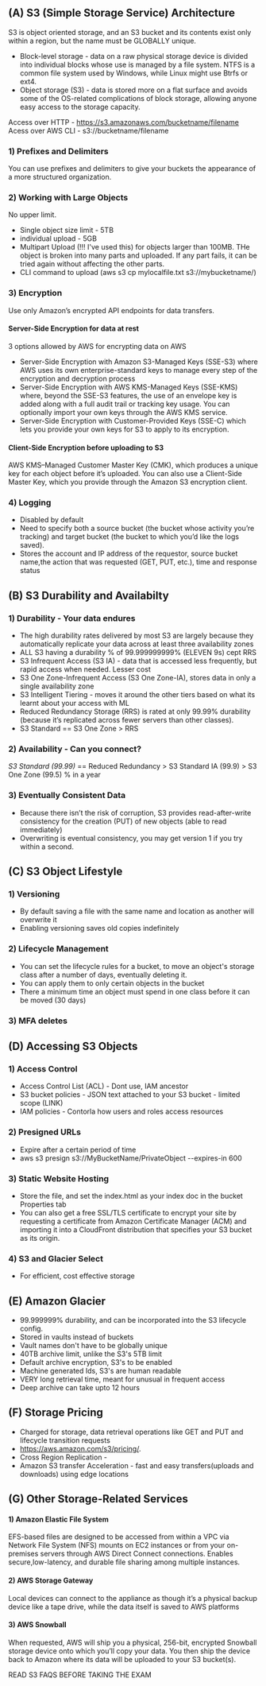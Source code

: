 ## (A) S3 (Simple Storage Service) Architecture

S3 is object oriented storage, and an S3 bucket and its contents exist only within a region, but the name must be GLOBALLY unique.

* Block-level storage - data on a raw physical storage device is divided into individual blocks whose use is managed by a file system. NTFS is a common file system used by Windows, while Linux might use Btrfs or ext4.
* Object storage (S3) - data is stored more on a flat surface and avoids some of the OS-related complications of block storage, allowing anyone easy access to the storage capacity. 

Access over HTTP - https://s3.amazonaws.com/bucketname/filename
Acess over AWS CLI - s3://bucketname/filename

### 1) Prefixes and Delimiters
You can use prefixes and delimiters to give your buckets the appearance of a more structured organization.

### 2) Working with Large Objects
No upper limit.
* Single object size limit -  5TB
* individual upload - 5GB
* Multipart Upload (!!! I've used this) for objects larger than 100MB. THe object is broken into many parts and uploaded. If any part fails, it can be tried again without affecting the other parts.
* CLI command to upload (aws s3 cp mylocalfile.txt s3://mybucketname/)

### 3) Encryption
Use only Amazon’s encrypted API endpoints for data transfers.

#### Server-Side Encryption for data at rest
3 options allowed by AWS for encrypting data on AWS
* Server-Side Encryption with Amazon S3-Managed Keys (SSE-S3)
where AWS uses its own enterprise-standard keys to manage every step of the encryption and decryption process
* Server-Side Encryption with AWS KMS-Managed Keys (SSE-KMS)
where, beyond the SSE-S3 features, the use of an envelope key is added along with a full audit trail or tracking key usage. You can optionally import your own keys through the AWS KMS service.
* Server-Side Encryption with Customer-Provided Keys (SSE-C)
which lets you provide your own keys for S3 to apply to its encryption.

#### Client-Side Encryption before uploading to S3
AWS KMS–Managed Customer Master Key (CMK), which produces a unique key for each object
before it’s uploaded. You can also use a Client-Side Master Key, which you provide through
the Amazon S3 encryption client.

### 4) Logging
* Disabled by default
* Need to specify both a source bucket (the bucket whose activity you’re tracking) and target bucket (the bucket to which you’d like the logs saved).
* Stores the account and IP address of the requestor, source bucket name,the action that was requested (GET, PUT, etc.), time and response status

## (B) S3 Durability and Availabilty

### 1) Durability - Your data endures
* The high durability rates delivered by most S3 are largely because they automatically replicate your data across at least three availability zones
* ALL S3 having a durability % of 99.999999999% (ELEVEN 9s) cept RRS
* S3 Infrequent Access (S3 IA) - data that is accessed less frequently, but rapid access when needed. Lesser cost
* S3 One Zone-Infrequent Access (S3 One Zone-IA), stores data in only a single availability zone
* S3 Intelligent Tiering - moves it around the other tiers based on what its learnt about your access with ML
* Reduced Redundancy Storage (RRS) is rated at only 99.99% durability (because it’s replicated across fewer servers than other classes).
* S3 Standard == S3 One Zone > RRS

### 2) Availability - Can you connect?
*S3 Standard (99.99)* == Reduced Redundancy > S3 Standard IA (99.9) > S3 One Zone (99.5) % in a year

### 3) Eventually Consistent Data
* Because there isn’t the risk of corruption, S3 provides read-after-write consistency for
the creation (PUT) of new objects (able to read immediately)
* Overwriting is eventual consistency, you may get version 1 if you try within a second.

## (C) S3 Object Lifestyle
### 1) Versioning
* By default saving a file with the same name and location as another will overwrite it
* Enabling versioning saves old copies indefinitely

### 2) Lifecycle Management
* You can set the lifecycle rules for a bucket, to move an object's storage class after a number of days,
eventually deleting it.
* You can apply them to only certain objects in the bucket
* There a minimum time an object must spend in one class before it can be moved (30 days)

### 3) MFA deletes

## (D) Accessing S3 Objects

### 1) Access Control
* Access Control List (ACL) - Dont use, IAM ancestor
* S3 bucket policies - JSON text attached to your S3 bucket - limited scope (LINK)
* IAM policies - Contorla how users and roles access resources

### 2) Presigned URLs 
* Expire after a certain period of time 
* aws s3 presign s3://MyBucketName/PrivateObject --expires-in 600

### 3) Static Website Hosting

* Store the file, and set the index.html as your index doc in the bucket Properties tab
* You can also get a free SSL/TLS certificate to encrypt your site by requesting a certificate
from Amazon Certificate Manager (ACM) and importing it into a CloudFront distribution
that specifies your S3 bucket as its origin.

### 4) S3 and Glacier Select 
* For efficient, cost effective storage

## (E) Amazon Glacier

* 99.999999% durability, and can be incorporated into the S3 lifecycle config.
* Stored in vaults instead of buckets
* Vault names don't have to be globally unique
* 40TB archive limit, unlike the S3's 5TB limit
* Default archive encryption, S3's to be enabled
* Machine generated Ids, S3's are human readable
* VERY long retrieval time, meant for unusual in frequent access
* Deep archive can take upto 12 hours

## (F) Storage Pricing

* Charged for storage, data retrieval operations like GET and PUT and lifecycle transition requests
* https://aws.amazon.com/s3/pricing/.
* Cross Region Replication - 
* Amazon S3 transfer Acceleration - fast and easy transfers(uploads and downloads) using edge locations

## (G) Other Storage-Related Services
#### 1) Amazon Elastic File System
EFS-based files are designed to be accessed from within a VPC via
Network File System (NFS) mounts on EC2 instances or from your on-premises servers
through AWS Direct Connect connections. Enables secure,low-latency, and durable file sharing among multiple instances.

#### 2) AWS Storage Gateway
Local devices can connect to the appliance as though it’s a physical backup device like a tape drive, while the data itself is saved to AWS platforms

#### 3) AWS Snowball

When requested, AWS will ship you a physical, 256-bit, encrypted Snowball storage device onto which you’ll copy your data. You then ship the device back to Amazon where its data will be uploaded to your S3 bucket(s).

READ S3 FAQS BEFORE TAKING THE EXAM

